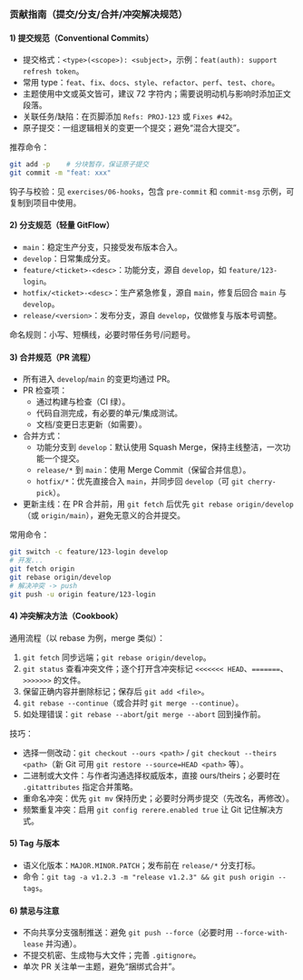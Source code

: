 ### 贡献指南（提交/分支/合并/冲突解决规范）

#### 1) 提交规范（Conventional Commits）

- 提交格式：`<type>(<scope>): <subject>`，示例：`feat(auth): support refresh token`。
- 常用 type：`feat`、`fix`、`docs`、`style`、`refactor`、`perf`、`test`、`chore`。
- 主题使用中文或英文皆可，建议 72 字符内；需要说明动机与影响时添加正文段落。
- 关联任务/缺陷：在页脚添加 `Refs: PROJ-123` 或 `Fixes #42`。
- 原子提交：一组逻辑相关的变更一个提交；避免“混合大提交”。

推荐命令：

```bash
git add -p    # 分块暂存，保证原子提交
git commit -m "feat: xxx"
```

钩子与校验：见 `exercises/06-hooks`，包含 `pre-commit` 和 `commit-msg` 示例，可复制到项目中使用。

#### 2) 分支规范（轻量 GitFlow）

- `main`：稳定生产分支，只接受发布版本合入。
- `develop`：日常集成分支。
- `feature/<ticket>-<desc>`：功能分支，源自 `develop`，如 `feature/123-login`。
- `hotfix/<ticket>-<desc>`：生产紧急修复，源自 `main`，修复后回合 `main` 与 `develop`。
- `release/<version>`：发布分支，源自 `develop`，仅做修复与版本号调整。

命名规则：小写、短横线，必要时带任务号/问题号。

#### 3) 合并规范（PR 流程）

- 所有进入 `develop`/`main` 的变更均通过 PR。
- PR 检查项：
  - 通过构建与检查（CI 绿）。
  - 代码自测完成，有必要的单元/集成测试。
  - 文档/变更日志更新（如需要）。
- 合并方式：
  - 功能分支到 `develop`：默认使用 Squash Merge，保持主线整洁，一次功能一个提交。
  - `release/*` 到 `main`：使用 Merge Commit（保留合并信息）。
  - `hotfix/*`：优先直接合入 `main`，并同步回 `develop`（可 `git cherry-pick`）。
- 更新主线：在 PR 合并前，用 `git fetch` 后优先 `git rebase origin/develop`（或 `origin/main`），避免无意义的合并提交。

常用命令：

```bash
git switch -c feature/123-login develop
# 开发...
git fetch origin
git rebase origin/develop
# 解决冲突 -> push
git push -u origin feature/123-login
```

#### 4) 冲突解决方法（Cookbook）

通用流程（以 rebase 为例，merge 类似）：

1. `git fetch` 同步远端；`git rebase origin/develop`。
2. `git status` 查看冲突文件；逐个打开含冲突标记 `<<<<<<< HEAD`、`=======`、`>>>>>>>` 的文件。
3. 保留正确内容并删除标记；保存后 `git add <file>`。
4. `git rebase --continue`（或合并时 `git merge --continue`）。
5. 如处理错误：`git rebase --abort`/`git merge --abort` 回到操作前。

技巧：

- 选择一侧改动：`git checkout --ours <path>` / `git checkout --theirs <path>`（新 Git 可用 `git restore --source=HEAD <path>` 等）。
- 二进制或大文件：与作者沟通选择权威版本，直接 ours/theirs；必要时在 `.gitattributes` 指定合并策略。
- 重命名冲突：优先 `git mv` 保持历史；必要时分两步提交（先改名，再修改）。
- 频繁重复冲突：启用 `git config rerere.enabled true` 让 Git 记住解决方式。

#### 5) Tag 与版本

- 语义化版本：`MAJOR.MINOR.PATCH`；发布前在 `release/*` 分支打标。
- 命令：`git tag -a v1.2.3 -m "release v1.2.3" && git push origin --tags`。

#### 6) 禁忌与注意

- 不向共享分支强制推送：避免 `git push --force`（必要时用 `--force-with-lease` 并沟通）。
- 不提交机密、生成物与大文件；完善 `.gitignore`。
- 单次 PR 关注单一主题，避免“捆绑式合并”。


